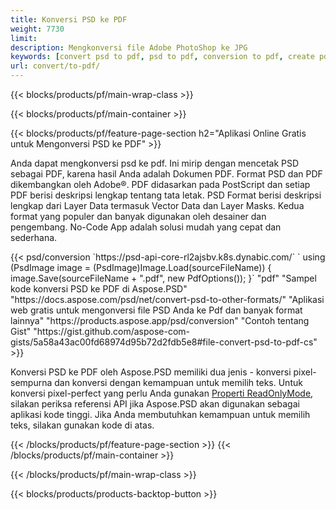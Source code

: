 ```yaml
---
title: Konversi PSD ke PDF
weight: 7730
limit: 
description: Mengkonversi file Adobe PhotoShop ke JPG
keywords: [convert psd to pdf, psd to pdf, conversion to pdf, create pdf from psd, print psd as pdf]
url: convert/to-pdf/
---
```


{{< blocks/products/pf/main-wrap-class >}}

{{< blocks/products/pf/main-container >}}

{{< blocks/products/pf/feature-page-section h2="Aplikasi Online Gratis untuk Mengonversi PSD ke PDF" >}}
<p>Anda dapat mengkonversi psd ke pdf. Ini mirip dengan mencetak PSD sebagai PDF, karena hasil Anda adalah Dokumen PDF. Format PSD dan PDF dikembangkan oleh Adobe®. PDF didasarkan pada PostScript dan setiap PDF berisi deskripsi lengkap tentang tata letak. PSD Format berisi deskripsi lengkap dari Layer Data termasuk Vector Data dan Layer Masks. Kedua format yang populer dan banyak digunakan oleh desainer dan pengembang. No-Code App adalah solusi mudah yang cepat dan sederhana.</p>
{{< psd/conversion `https://psd-api-core-rl2ajsbv.k8s.dynabic.com/` 
`    using (PsdImage image = (PsdImage)Image.Load(sourceFileName))
    {
        image.Save(sourceFileName + ".pdf", new PdfOptions());
    }` 
	"pdf" 
"Sampel kode konversi PSD ke PDF di Aspose.PSD"  "https://docs.aspose.com/psd/net/convert-psd-to-other-formats/" 
"Aplikasi web gratis untuk mengonversi file PSD Anda ke Pdf dan banyak format lainnya" "https://products.aspose.app/psd/conversion" 
"Contoh tentang Gist" "https://gist.github.com/aspose-com-gists/5a58a43ac00fd68974d95b72d2fdb5e8#file-convert-psd-to-pdf-cs" >}}
<p>Konversi PSD ke PDF oleh Aspose.PSD memiliki dua jenis - konversi pixel-sempurna dan konversi dengan kemampuan untuk memilih teks. Untuk konversi pixel-perfect yang perlu Anda gunakan <a href="https://reference.aspose.com/psd/net/aspose.psd.imageloadoptions/psdloadoptions/readonlymode/">Properti ReadOnlyMode</a>, silakan periksa referensi API jika Aspose.PSD akan digunakan sebagai aplikasi kode tinggi. Jika Anda membutuhkan kemampuan untuk memilih teks, silakan gunakan kode di atas.</p>
{{< /blocks/products/pf/feature-page-section >}}
{{< /blocks/products/pf/main-container >}}


{{< /blocks/products/pf/main-wrap-class >}}

{{< blocks/products/products-backtop-button >}}
